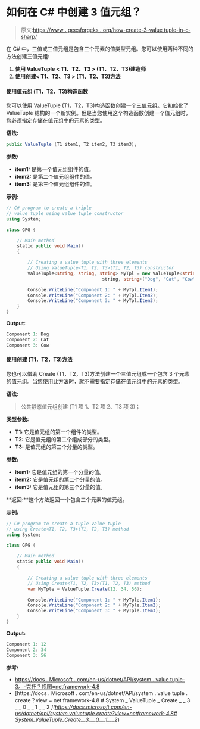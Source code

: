 # 如何在 C# 中创建 3 值元组？

> 原文:[https://www . geesforgeks . org/how-create-3-value tuple-in-c-sharp/](https://www.geeksforgeeks.org/how-to-create-3-valuetuple-in-c-sharp/)

在 C# 中，三值或三值元组是包含三个元素的值类型元组。您可以使用两种不同的方法创建三值元组:

1.  **使用 ValueTuple < T1、T2、T3 > (T1、T2、T3)建造师**
2.  **使用创建< T1、T2、T3 > (T1、T2、T3)方法**

#### 使用值元组 <t1 t2="" t3="">(T1，T2，T3)构造函数</t1>

您可以使用 ValueTuple <t1 t2="" t3="">(T1，T2，T3)构造函数创建一个三值元组。它初始化了 ValueTuple <t1 t2="" t3="">结构的一个新实例。但是当您使用这个构造函数创建一个值元组时，您必须指定存储在值元组中的元素的类型。</t1></t1>

**语法:**

```cs
public ValueTuple (T1 item1, T2 item2, T3 item3);
```

**参数:**

*   **item1:** 是第一个值元组组件的值。
*   **item2:** 是第二个值元组组件的值。
*   **item3:** 是第三个值元组组件的值。

**示例:**

```cs
// C# program to create a triple
// value tuple using value tuple constructor
using System;

class GFG {

    // Main method
    static public void Main()
    {

        // Creating a value tuple with three elements
        // Using ValueTuple<T1, T2, T3>(T1, T2, T3) constructor
        ValueTuple<string, string, string> MyTpl = new ValueTuple<string,
                                    string, string>("Dog", "Cat", "Cow");

        Console.WriteLine("Component 1: " + MyTpl.Item1);
        Console.WriteLine("Component 2: " + MyTpl.Item2);
        Console.WriteLine("Component 3: " + MyTpl.Item3);
    }
}
```

**Output:**

```cs
Component 1: Dog
Component 2: Cat
Component 3: Cow

```

#### 使用创建 <t1 t2="" t3="">(T1，T2，T3)方法</t1>

您也可以借助 Create <t1 t2="" t3="">(T1，T2，T3)方法创建一个三值元组或一个包含 3 个元素的值元组。当您使用此方法时，就不需要指定存储在值元组中的元素的类型。</t1>

**语法:**

> 公共静态值元组<t1 t2="" t3="">创建 <t1 t2="" t3="">(T1 项 1、T2 项 2、T3 项 3)；</t1></t1>

**类型参数:**

*   **T1:** 它是值元组的第一个组件的类型。
*   **T2:** 它是值元组的第二个组成部分的类型。
*   **T3:** 是值元组的第三个分量的类型。

**参数:**

*   **item1:** 它是值元组的第一个分量的值。
*   **item2:** 它是值元组的第二个分量的值。
*   **item3:** 它是值元组的第三个分量的值。

**返回:**这个方法返回一个包含三个元素的值元组。

**示例:**

```cs
// C# program to create a tuple value tuple
// using Create<T1, T2, T3>(T1, T2, T3) method
using System;

class GFG {

    // Main method
    static public void Main()
    {

        // Creating a value tuple with three elements
        // Using Create<T1, T2, T3>(T1, T2, T3) method
        var MyTple = ValueTuple.Create(12, 34, 56);

        Console.WriteLine("Component 1: " + MyTple.Item1);
        Console.WriteLine("Component 2: " + MyTple.Item2);
        Console.WriteLine("Component 3: " + MyTple.Item3);
    }
}
```

**Output:**

```cs
Component 1: 12
Component 2: 34
Component 3: 56

```

**参考:**

*   [https://docs . Microsoft . com/en-us/dotnet/API/system . value tuple-3。-克托？视图=netframework-4.8](https://docs.microsoft.com/en-us/dotnet/api/system.valuetuple-3.-ctor?view=netframework-4.8)
*   [https://docs . Microsoft . com/en-us/dotnet/API/system . value tuple . create？view = net framework-4.8 # System _ ValueTuple _ Create _ _ 3 _ _ 0 _ _ 1 _ _ 2 _](https://docs.microsoft.com/en-us/dotnet/api/system.valuetuple.create?view=netframework-4.8# System_ValueTuple_Create__3___0___1___2_)